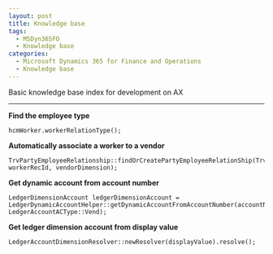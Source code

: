 ```yaml
---
layout: post
title: Knowledge base
tags:
  - MSDyn365FO
  - Knowledge base
categories:
  - Microsoft Dynamics 365 for Finance and Operations
  - Knowledge base
---
```


Basic knowledge base index for development on AX

---

**Find the employee type**
```
hcmWorker.workerRelationType();
```

**Automatically associate a worker to a vendor**
```
TrvPartyEmployeeRelationship::findOrCreatePartyEmployeeRelationShip(TrvPartyEmployeeRelationship.AccountType, workerRecId, vendorDimension);
```

**Get dynamic account from account number**
```
LedgerDimensionAccount ledgerDimensionAccount = LedgerDynamicAccountHelper::getDynamicAccountFromAccountNumber(accountNum, LedgerAccountACType::Vend);
```

**Get ledger dimension account from display value**
```
LedgerAccountDimensionResolver::newResolver(displayValue).resolve();
```
